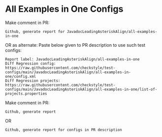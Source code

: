 # All Examples in One Configs
Make comment in PR:
```
Github, generate report for JavadocLeadingAsteriskAlign/all-examples-in-one
```
OR as alternate:
Paste below given to PR description to use such test configs:
```
Report label: JavadocLeadingAsteriskAlign/all-examples-in-one
Diff Regression config: https://raw.githubusercontent.com/checkstyle/test-configs/main/JavadocLeadingAsteriskAlign/all-examples-in-one/config.xml
Diff Regression projects: https://raw.githubusercontent.com/checkstyle/test-configs/main/JavadocLeadingAsteriskAlign/all-examples-in-one/list-of-projects.properties
```
Make comment in PR:
```
Github, generate report
```
OR
```
Github, generate report for configs in PR description
```
